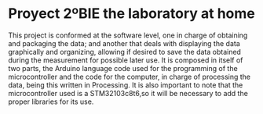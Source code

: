 # Proyect 2ºBIE the laboratory at home
This project is conformed at the software level, one in charge of obtaining and packaging the data; and another that deals with displaying the data graphically and organizing, allowing if desired to save the data obtained during the measurement for possible later use.
It is composed in itself of two parts, the Arduino language code used for the programming of the microcontroller and the code for the computer, in charge of processing the data, being this written in Processing.
It is also important to note that the microcontroller used is a STM32103c8t6, ​​so it will be necessary to add the proper libraries for its use.
